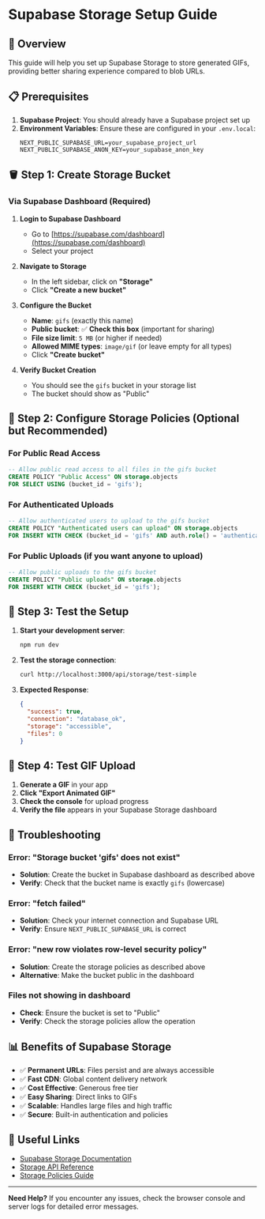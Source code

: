 # Supabase Storage Setup Guide

## 🎯 **Overview**

This guide will help you set up Supabase Storage to store generated GIFs, providing better sharing experience compared to blob URLs.

## 📋 **Prerequisites**

1. **Supabase Project**: You should already have a Supabase project set up
2. **Environment Variables**: Ensure these are configured in your `.env.local`:
   ```env
   NEXT_PUBLIC_SUPABASE_URL=your_supabase_project_url
   NEXT_PUBLIC_SUPABASE_ANON_KEY=your_supabase_anon_key
   ```

## 🪣 **Step 1: Create Storage Bucket**

### **Via Supabase Dashboard (Required)**

1. **Login to Supabase Dashboard**
   - Go to [https://supabase.com/dashboard](https://supabase.com/dashboard)
   - Select your project

2. **Navigate to Storage**
   - In the left sidebar, click on **"Storage"**
   - Click **"Create a new bucket"**

3. **Configure the Bucket**
   - **Name**: `gifs` (exactly this name)
   - **Public bucket**: ✅ **Check this box** (important for sharing)
   - **File size limit**: `5 MB` (or higher if needed)
   - **Allowed MIME types**: `image/gif` (or leave empty for all types)
   - Click **"Create bucket"**

4. **Verify Bucket Creation**
   - You should see the `gifs` bucket in your storage list
   - The bucket should show as "Public"

## 🔐 **Step 2: Configure Storage Policies (Optional but Recommended)**

### **For Public Read Access**
```sql
-- Allow public read access to all files in the gifs bucket
CREATE POLICY "Public Access" ON storage.objects
FOR SELECT USING (bucket_id = 'gifs');
```

### **For Authenticated Uploads**
```sql
-- Allow authenticated users to upload to the gifs bucket
CREATE POLICY "Authenticated users can upload" ON storage.objects
FOR INSERT WITH CHECK (bucket_id = 'gifs' AND auth.role() = 'authenticated');
```

### **For Public Uploads (if you want anyone to upload)**
```sql
-- Allow public uploads to the gifs bucket
CREATE POLICY "Public uploads" ON storage.objects
FOR INSERT WITH CHECK (bucket_id = 'gifs');
```

## 🧪 **Step 3: Test the Setup**

1. **Start your development server**:
   ```bash
   npm run dev
   ```

2. **Test the storage connection**:
   ```bash
   curl http://localhost:3000/api/storage/test-simple
   ```

3. **Expected Response**:
   ```json
   {
     "success": true,
     "connection": "database_ok",
     "storage": "accessible",
     "files": 0
   }
   ```

## 🚀 **Step 4: Test GIF Upload**

1. **Generate a GIF** in your app
2. **Click "Export Animated GIF"**
3. **Check the console** for upload progress
4. **Verify the file** appears in your Supabase Storage dashboard

## 🔧 **Troubleshooting**

### **Error: "Storage bucket 'gifs' does not exist"**
- **Solution**: Create the bucket in Supabase dashboard as described above
- **Verify**: Check that the bucket name is exactly `gifs` (lowercase)

### **Error: "fetch failed"**
- **Solution**: Check your internet connection and Supabase URL
- **Verify**: Ensure `NEXT_PUBLIC_SUPABASE_URL` is correct

### **Error: "new row violates row-level security policy"**
- **Solution**: Create the storage policies as described above
- **Alternative**: Make the bucket public in the dashboard

### **Files not showing in dashboard**
- **Check**: Ensure the bucket is set to "Public"
- **Verify**: Check the storage policies allow the operation

## 📊 **Benefits of Supabase Storage**

- ✅ **Permanent URLs**: Files persist and are always accessible
- ✅ **Fast CDN**: Global content delivery network
- ✅ **Cost Effective**: Generous free tier
- ✅ **Easy Sharing**: Direct links to GIFs
- ✅ **Scalable**: Handles large files and high traffic
- ✅ **Secure**: Built-in authentication and policies

## 🔗 **Useful Links**

- [Supabase Storage Documentation](https://supabase.com/docs/guides/storage)
- [Storage API Reference](https://supabase.com/docs/reference/javascript/storage-createbucket)
- [Storage Policies Guide](https://supabase.com/docs/guides/storage/policies)

---

**Need Help?** If you encounter any issues, check the browser console and server logs for detailed error messages. 